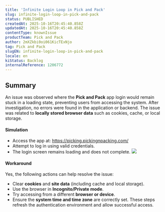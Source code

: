 ```yaml
---
title: 'Infinite Login Loop in Pick and Pack'
slug: infinite-login-loop-in-pick-and-pack
status: PUBLISHED
createdAt: 2025-10-16T20:45:40.858Z
updatedAt: 2025-10-16T20:45:40.858Z
contentType: knownIssue
productTeam: Pick and Pack
author: 2mXZkbi0oi061KicTExNjo
tag: Pick and Pack
slugEN: infinite-login-loop-in-pick-and-pack
locale: en
kiStatus: Backlog
internalReference: 1206772
---
```


## Summary


An issue was observed where the **Pick and Pack** app login would remain stuck in a loading state, preventing users from accessing the system. After investigation, no errors were found in the application or backend. The issue was related to **locally stored browser data** such as cookies, cache, or local storage.


#### Simulation



- Access the app at: https://picking.pickingnpacking.com/
- Attempt to log in using valid credentials.
- The login screen remains loading and does not complete.
 ![](https://vtexhelp.zendesk.com/collaboration/graphql/attachments/download/s3-b69bd53f-4385-4f00-94f7-299f63b07c7d/image.png)


#### Workaround


Yes, the following actions can help resolve the issue:

- Clear **cookies** and **site data** (including cache and local storage).
- Use the browser in **Incognito/Private mode**.
- Try accessing from a different **browser or device**.
- Ensure the **system time and time zone** are correctly set.
These steps refresh the authentication environment and allow successful access.



